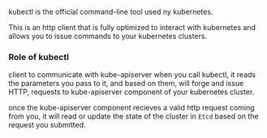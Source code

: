 kubectl is the official command-line tool used ny kubernetes.

This is an http client that is fully optimized to interact with kubernetes and allows you to issue commands to your kubernetes clusters.

### Role of kubectl
client to communicate with kube-apiserver
when you call kubectl, it reads the parameters you pass to it, and based on them, will forge and issue HTTP, requests to kube-apiserver component of your kubernetes cluster.

once the kube-apiserver component recieves a valid http request coming from you, it will read or update the state of the cluster in `Etcd` based on the request you submitted.